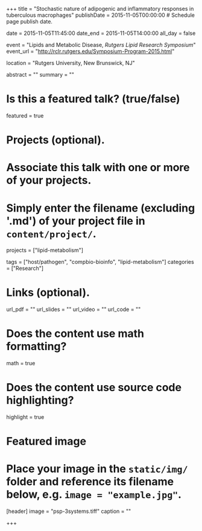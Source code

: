 +++
title = "Stochastic nature of adipogenic and inflammatory responses in tuberculous macrophages"
publishDate = 2015-11-05T00:00:00  # Schedule page publish date.

date = 2015-11-05T11:45:00
date_end = 2015-11-05T14:00:00
all_day = false

event = "Lipids and Metabolic Disease, *Rutgers Lipid Research Symposium*"
event_url = "http://rclr.rutgers.edu/Symposium-Program-2015.html"

location = "Rutgers University, New Brunswick, NJ"

abstract = ""
summary = ""

# Is this a featured talk? (true/false)
featured = true

# Projects (optional).
#   Associate this talk with one or more of your projects.
#   Simply enter the filename (excluding '.md') of your project file in `content/project/`.
projects = ["lipid-metabolism"]

tags = ["host/pathogen", "compbio-bioinfo", "lipid-metabolism"]
categories = ["Research"]

# Links (optional).
url_pdf = ""
url_slides = ""
url_video = ""
url_code = ""

# Does the content use math formatting?
math = true

# Does the content use source code highlighting?
highlight = true

# Featured image
# Place your image in the `static/img/` folder and reference its filename below, e.g. `image = "example.jpg"`.
[header]
image = "psp-3systems.tiff"
caption = ""

+++

